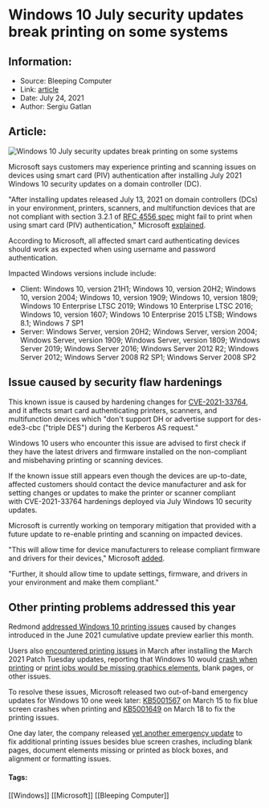 # Windows 10 July security updates break printing on some systems
### 

## Information:
+ Source: Bleeping Computer
+ Link: [article](https://www.bleepingcomputer.com/news/microsoft/windows-10-july-security-updates-break-printing-on-some-systems/)
+ Date: July 24, 2021
+ Author: Sergiu Gatlan


## Article:
![Windows 10 July security updates break printing on some systems](https://www.bleepstatic.com/content/hl-images/2020/10/13/Windows-10-headpic.jpg)


Microsoft says customers may experience printing and scanning issues on devices using smart card (PIV) authentication after installing July 2021 Windows 10 security updates on a domain controller (DC).


"After installing updates released July 13, 2021 on domain controllers (DCs) in your environment, printers, scanners, and multifunction devices that are not compliant with section 3.2.1 of [RFC 4556 spec](https://www.ietf.org/rfc/rfc4556.txt) might fail to print when using smart card (PIV) authentication," Microsoft [explained](https://docs.microsoft.com/en-us/windows/release-health/status-windows-10-21h1#1663msgdesc).


According to Microsoft, all affected smart card authenticating devices should work as expected when using username and password authentication.


Impacted Windows versions include include:


* Client: Windows 10, version 21H1; Windows 10, version 20H2; Windows 10, version 2004; Windows 10, version 1909; Windows 10, version 1809; Windows 10 Enterprise LTSC 2019; Windows 10 Enterprise LTSC 2016; Windows 10, version 1607; Windows 10 Enterprise 2015 LTSB; Windows 8.1; Windows 7 SP1
* Server: Windows Server, version 20H2; Windows Server, version 2004; Windows Server, version 1909; Windows Server, version 1809; Windows Server 2019; Windows Server 2016; Windows Server 2012 R2; Windows Server 2012; Windows Server 2008 R2 SP1; Windows Server 2008 SP2


Issue caused by security flaw hardenings
----------------------------------------


This known issue is caused by hardening changes for [CVE-2021-33764](https://msrc.microsoft.com/update-guide/vulnerability/CVE-2021-33764), and it affects smart card authenticating printers, scanners, and multifunction devices which "don't support DH or advertise support for des-ede3-cbc ("triple DES") during the Kerberos AS request."


Windows 10 users who encounter this issue are advised to first check if they have the latest drivers and firmware installed on the non-compliant and misbehaving printing or scanning devices.


If the known issue still appears even though the devices are up-to-date, affected customers should contact the device manufacturer and ask for setting changes or updates to make the printer or scanner compliant with CVE-2021-33764 hardenings deployed via July Windows 10 security updates.


Microsoft is currently working on temporary mitigation that provided with a future update to re-enable printing and scanning on impacted devices.


"This will allow time for device manufacturers to release compliant firmware and drivers for their devices," Microsoft [added](https://support.microsoft.com/en-us/topic/kb5005408-smart-card-authentication-might-cause-print-and-scan-failures-514f0bc5-ecde-4e5e-8c5a-2a776d7fb89a).


"Further, it should allow time to update settings, firmware, and drivers in your environment and make them compliant."


Other printing problems addressed this year
-------------------------------------------


Redmond [addressed Windows 10 printing issues](https://www.bleepingcomputer.com/news/microsoft/windows-10-printing-issues-fixed-by-july-patch-tuesday-update/) caused by changes introduced in the June 2021 cumulative update preview earlier this month.


Users also [encountered printing issues](https://www.bleepingcomputer.com/news/microsoft/windows-10-crashes-when-printing-due-to-microsoft-march-updates/) in March after installing the March 2021 Patch Tuesday updates, reporting that Windows 10 would [crash when printing](https://www.bleepingcomputer.com/news/microsoft/microsoft-confirms-windows-10-crash-issue-due-to-march-updates/) or [print jobs would be missing graphics elements](https://www.bleepingcomputer.com/news/microsoft/microsoft-warns-of-more-printing-issues-caused-by-march-updates/), blank pages, or other issues.


To resolve these issues, Microsoft released two out-of-band emergency updates for Windows 10 one week later: [KB5001567](https://www.bleepingcomputer.com/news/microsoft/windows-10-emergency-updates-released-to-fix-printing-crashes/) on March 15 to fix blue screen crashes when printing and [KB5001649](https://www.bleepingcomputer.com/news/microsoft/new-windows-10-emergency-updates-fix-remaining-printing-issues/) on March 18 to fix the printing issues.


One day later, the company released [yet another emergency update](https://www.bleepingcomputer.com/news/microsoft/microsoft-warns-of-more-printing-issues-caused-by-march-updates/) to fix additional printing issues besides blue screen crashes, including blank pages, document elements missing or printed as block boxes, and alignment or formatting issues.




#### Tags:
[[Windows]] [[Microsoft]] [[Bleeping Computer]]
